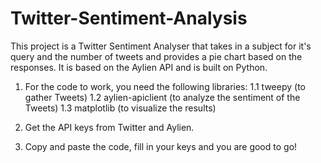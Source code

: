 # Twitter-Sentiment-Analysis
This project is a Twitter Sentiment Analyser that takes in a subject for it's query and the number of tweets and provides a pie chart based on the responses. It is based on the Aylien API and is built on Python. 

1. For the code to work, you need the following libraries:
 1.1 tweepy (to gather Tweets)
 1.2 aylien-apiclient (to analyze the sentiment of the Tweets)
 1.3 matplotlib (to visualize the results)

2. Get the API keys from Twitter and Aylien.
3. Copy and paste the code, fill in your keys and you are good to go!
